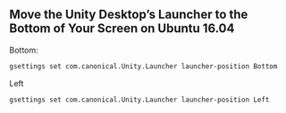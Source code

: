 ## Move the Unity Desktop’s Launcher to the Bottom of Your Screen on Ubuntu 16.04

Bottom:

```bash
gsettings set com.canonical.Unity.Launcher launcher-position Bottom
```

Left

```bash
gsettings set com.canonical.Unity.Launcher launcher-position Left

```
